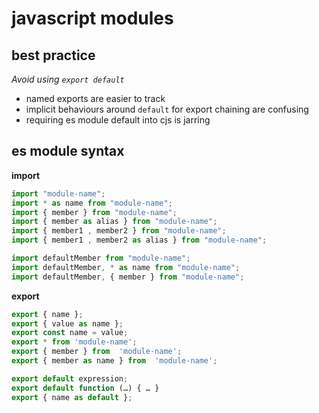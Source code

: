 # javascript modules

## best practice

_Avoid using `export default`_

* named exports are easier to track
* implicit behaviours around `default` for export chaining are confusing
* requiring es module default into cjs is jarring

## es module syntax

**import**
```js
import "module-name";
import * as name from "module-name";
import { member } from "module-name";
import { member as alias } from "module-name";
import { member1 , member2 } from "module-name";
import { member1 , member2 as alias } from "module-name";

import defaultMember from "module-name";
import defaultMember, * as name from "module-name";
import defaultMember, { member } from "module-name";
```

**export**

```js
export { name };
export { value as name };
export const name = value;
export * from 'module-name';
export { member } from  'module-name';
export { member as name } from  'module-name';

export default expression;
export default function (…) { … }
export { name as default };
```
